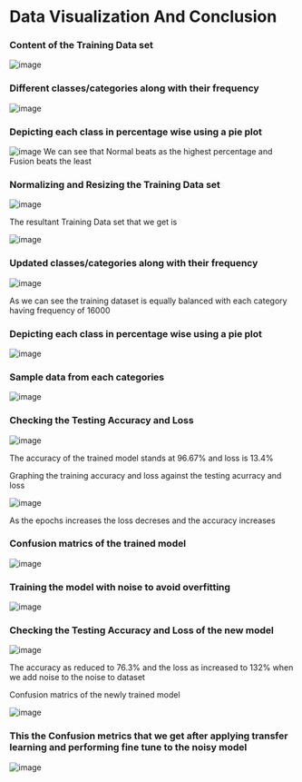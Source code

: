 # Data Visualization And Conclusion #

### Content of the Training Data set ###

![image](https://user-images.githubusercontent.com/83596240/183436392-f412bd71-0330-4bc5-bcde-41f78583a959.png)

### Different classes/categories along with their frequency ###

![image](https://user-images.githubusercontent.com/83596240/183436723-a8930a81-472e-4cf6-81ee-136cc47db7c8.png)

### Depicting each class in percentage wise using a pie plot ###

![image](https://user-images.githubusercontent.com/83596240/183436966-228c24f1-6e79-4a64-ba47-8aadba9c8c24.png)
We can see that Normal beats as the highest percentage and Fusion beats the least

### Normalizing and Resizing the Training Data set ###

![image](https://user-images.githubusercontent.com/83596240/183437696-c1d54039-6043-4e74-a344-92d872eedadc.png)

The resultant Training Data set that we get is

![image](https://user-images.githubusercontent.com/83596240/183437918-93bcb404-d275-4cff-8deb-12cd9eacb38c.png)

### Updated classes/categories along with their frequency ###

![image](https://user-images.githubusercontent.com/83596240/183438062-ac62948e-fd33-4662-b8f3-4860bdfa9576.png)

As we can see the training dataset is equally balanced with each category having frequency of 16000

### Depicting each class in percentage wise using a pie plot ###

![image](https://user-images.githubusercontent.com/83596240/183438173-e9899fa1-f644-4f1d-852a-2190d20e50d8.png)

### Sample data from each categories ###

![image](https://user-images.githubusercontent.com/83596240/183438386-e32a0d44-788f-4ce1-819d-5666c39df86f.png)

### Checking the Testing Accuracy and Loss ###

![image](https://user-images.githubusercontent.com/83596240/183439120-d751e678-a494-4ac5-ad38-89bd42c65665.png)

The accuracy of the trained model stands at 96.67% and loss is 13.4%

Graphing the training accuracy and loss against the testing acurracy and loss

![image](https://user-images.githubusercontent.com/83596240/183438969-d446f376-582a-4283-a67d-2e7f71ececc6.png)

As the epochs increases the loss decreses and the accuracy increases

### Confusion matrics of the trained model ###

![image](https://user-images.githubusercontent.com/83596240/183439764-f22613f0-68d8-4153-a5ed-85a3db911727.png)

### Training the model with noise to avoid overfitting ###

![image](https://user-images.githubusercontent.com/83596240/183439990-49f9aa6b-b425-432d-b371-9e192fd4a7fa.png)

### Checking the Testing Accuracy and Loss of the new model ###

![image](https://user-images.githubusercontent.com/83596240/183440057-23200f9e-c8c8-49a2-b397-1409695a2d74.png)

The accuracy as reduced to 76.3% and the loss as increased to 132% when we add noise to the noise to dataset

Confusion matrics of the newly trained model

![image](https://user-images.githubusercontent.com/83596240/183440297-ebee69b5-82bd-4ff8-80fe-302b955d9f1a.png)

### This the Confusion metrics that we get after applying transfer learning and performing fine tune to the noisy model ###

![image](https://user-images.githubusercontent.com/83596240/183440719-34265311-faea-46c7-9759-dc38fdf1f345.png)

